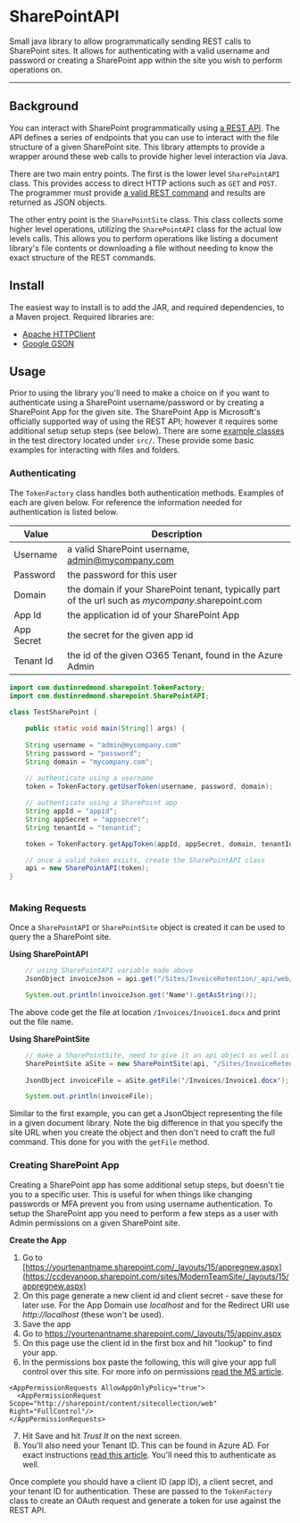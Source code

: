 # SharePointAPI

Small java library to allow programmatically sending REST calls to SharePoint sites. It allows for authenticating with a valid username and password or creating a SharePoint app within the site you wish to perform operations on. 

---

## Background

You can interact with SharePoint programmatically using [a REST API](https://docs.microsoft.com/en-us/sharepoint/dev/sp-add-ins/get-to-know-the-sharepoint-rest-service?tabs=csom). The API defines a series of endpoints that you can use to interact with the file structure of a given SharePoint site. This library attempts to provide a wrapper around these web calls to provide higher level interaction via Java. 

There are two main entry points. The first is the lower level `SharePointAPI` class. This provides access to direct HTTP actions such as `GET` and `POST`. The programmer must provide [a valid REST command](https://docs.microsoft.com/en-us/sharepoint/dev/sp-add-ins/complete-basic-operations-using-sharepoint-rest-endpoints) and results are returned as JSON objects. 

The other entry point is the `SharePointSite` class. This class collects some higher level operations, utilizing the `SharePointAPI` class for the actual low levels calls. This allows you to perform operations like listing a document library's file contents or downloading a file without needing to know the exact structure of the REST commands. 

## Install

The easiest way to install is to add the JAR, and required dependencies, to a Maven project. Required libraries are: 

* [Apache HTTPClient](https://hc.apache.org/httpcomponents-client-5.1.x/)
* [Google GSON](https://github.com/google/gson)

## Usage

Prior to using the library you'll need to make a choice on if you want to authenticate using a SharePoint username/password or by creating a SharePoint App for the given site. The SharePoint App is Microsoft's officially supported way of using the REST API; however it requires some additional setup setup steps (see below). There are some [example classes](https://github.com/eau-claire-energy-cooperative/SharePointAPI/tree/updates/src/test/java) in the test directory located under `src/`. These provide some basic examples for interacting with files and folders. 

### Authenticating

The `TokenFactory` class handles both authentication methods. Examples of each are given below. For reference the information needed for authentication is listed below. 

| Value | Description |
|--|--|
| Username | a valid SharePoint username, admin@mycompany.com |
| Password | the password for this user |
| Domain | the domain if your SharePoint tenant, typically part of the url such as _mycompany_.sharepoint.com | 
| App Id | the application id of your SharePoint App |
| App Secret | the secret for the given app id |
| Tenant Id | the id of the given O365 Tenant, found in the Azure Admin


```java
import com.dustinredmond.sharepoint.TokenFactory;
import com.dustinredmond.sharepoint.SharePointAPI;
    
class TestSharePoint {

    public static void main(String[] args) {
    
    String username = "admin@mycompany.com"
    String password = "password";
    String domain = "mycompany.com";
    
    // authenticate using a username
    token = TokenFactory.getUserToken(username, password, domain);

	// authenticate using a SharePoint app
	String appId = "appid";
	String appSecret = "appsecret";
	String tenantId = "tenantid";

	token = TokenFactory.getAppToken(appId, appSecret, domain, tenantId);

	// once a valid token exists, create the SharePointAPI class
	api = new SharePointAPI(token);
}
    
```

### Making Requests

Once a `SharePointAPI` or `SharePointSite` object is created it can be used to query the a SharePoint site. 

__Using SharePointAPI__

```java
    // using SharePointAPI variable made above
    JsonObject invoiceJson = api.get("/Sites/InvoiceRetention/_api/web/GetFolderByServerRelativeUrl('/Invoices/Invoice1.docx')");

	System.out.println(invoiceJson.get('Name').getAsString());
```

The above code get the file at location  `/Invoices/Invoice1.docx` and print out the file name. 

__Using SharePointSite__

```java
    // make a SharePointSite, need to give it an api object as well as the path to the site
    SharePointSite aSite = new SharePointSite(api, "/Sites/InvoiceRetention")
    
    JsonObject invoiceFile = aSite.getFile('/Invoices/Invoice1.docx');

	System.out.println(invoiceFile);
```

Similar to the first example, you can get a JsonObject representing the file in a given document library. Note the big difference in that you specify the site URL when you create the object and then don't need to craft the full command. This done for you with the `getFile` method. 

### Creating SharePoint App
Creating a SharePoint app has some additional setup steps, but doesn't tie you to a specific user. This is useful for when things like changing passwords or MFA prevent you from using username authentication. To setup the SharePoint app you need to perform a few steps as a user with Admin permissions on a given SharePoint site. 

__Create the App__

1. Go to [https://yourtenantname.sharepoint.com/_layouts/15/appregnew.aspx](https://ccdevanoop.sharepoint.com/sites/ModernTeamSite/_layouts/15/appregnew.aspx) 
2. On this page generate a new client id and client secret - save these for later use. For the App Domain use _localhost_ and for the Redirect URI use _http://localhost_ (these won't be used). 
3. Save the app
4. Go to [https://](https://ccdevanoop.sharepoint.com/sites/ModernTeamSite/_layouts/15/appinv.aspx)[yourtenantname](https://ccdevanoop.sharepoint.com/sites/ModernTeamSite/_layouts/15/appregnew.aspx)[.sharepoint.com/_layouts/15/appinv.aspx](https://ccdevanoop.sharepoint.com/sites/ModernTeamSite/_layouts/15/appinv.aspx)
5. On this page use the client id in the first box and hit "lookup" to find your app. 
6. In the permissions box paste the following, this will give your app full control over this site. For more info on permissions [read the MS article](https://docs.microsoft.com/en-us/sharepoint/dev/sp-add-ins/add-in-permissions-in-sharepoint). 
```
<AppPermissionRequests AllowAppOnlyPolicy="true">
  <AppPermissionRequest Scope="http://sharepoint/content/sitecollection/web" Right="FullControl"/>
</AppPermissionRequests>
```
7. Hit Save and hit _Trust It_ on the next screen. 
8. You'll also need your Tenant ID. This can be found in Azure AD. For exact instructions [read this article](https://docs.microsoft.com/en-us/azure/active-directory/fundamentals/active-directory-how-to-find-tenant). You'll need this to authenticate as well. 

Once complete you should have a client ID (app ID), a client secret, and your tenant ID for authentication. These are passed to the `TokenFactory` class to create an OAuth request and generate a token for use against the REST API. 
